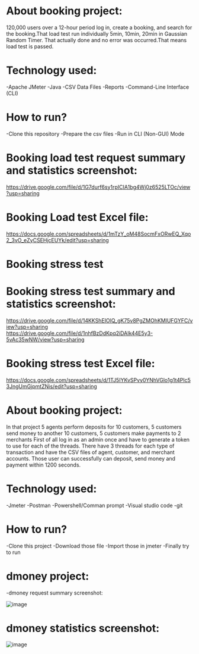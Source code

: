# About booking project:


120,000 users over a 12-hour period log in, create a booking, and search for the booking.That load test run individually 5min, 10min, 20min in Gaussian Random Timer. That actually done and no error was occurred.That means load test is passed.



# Technology used:

-Apache JMeter
-Java
-CSV Data Files
-Reports
-Command-Line Interface (CLI)



# How to run?

-Clone this repository
-Prepare the csv files
-Run in CLI (Non-GUI) Mode


# Booking load test request summary and statistics screenshot:


https://drive.google.com/file/d/1G7durf6sy1rpICIA1bg4Wj0z6525LTOc/view?usp=sharing


# Booking Load test Excel file:

https://docs.google.com/spreadsheets/d/1mTzY_oM48SocmFxORwEQ_Xqo2_3vO_eZyCSEHjcEUYk/edit?usp=sharing



 # Booking stress test 

 
# Booking stress test summary and statistics screenshot:


https://drive.google.com/file/d/14KKShEIOlQ_gK75v8PgZMOhKMlUFGYFC/view?usp=sharing
https://drive.google.com/file/d/1nhfBzDdKpq2iDAIk44E5y3-5vAc35wNW/view?usp=sharing


# Booking stress test Excel file:

https://docs.google.com/spreadsheets/d/1TJ5IYKvSPvy0YNhVGlo1g1t4Plc53JngUmGjpmtZNis/edit?usp=sharing




# About booking project:


In that project 5 agents perform deposits for 10 customers, 5 customers send money to another 10 customers, 5 customers make payments to 2 merchants
First of all log in as an admin once and have to generate a token to use for each of the threads. There have 3 threads for each type of
transaction and have the CSV files of agent, customer, and merchant accounts. Those user can successfully can deposit, send money and payment within 1200 seconds.




# Technology used:
-Jmeter
-Postman
-Powershell/Comman prompt
-Visual studio code
-git



# How to run?
-Clone this project
-Download those file
-Import those in jmeter
-Finally try to run



# dmoney project:


-dmoney request summary screenshot:


![image](https://github.com/user-attachments/assets/952d8a61-6f94-4e3a-86a4-14510cf13d8d)



# dmoney statistics screenshot:
![image](https://github.com/user-attachments/assets/cbd10954-5481-4322-8965-f11744733442)




